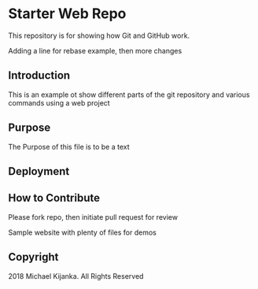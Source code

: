 # Starter Web Repo

This repository is for showing how Git and GitHub work.

Adding a line for rebase example, then more changes

## Introduction

This is an example ot show different parts of the git repository and various commands using a web project

## Purpose

The Purpose of this file is to be a text

## Deployment

## How to Contribute
Please fork repo, then initiate pull request for review

Sample website with plenty of files for demos

## Copyright
2018 Michael Kijanka. All Rights Reserved
